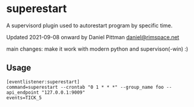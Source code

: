 # superestart
A supervisord plugin used to autorestart program by specific time.

Updated 2021-09-08 onward by Daniel Pittman <daniel@rimspace.net>

main changes: make it work with modern python and supervison(-win) :)

## Usage

```
[eventlistener:superestart]
command=superestart --crontab "0 1 * * *" --group_name foo --api_endpoint "127.0.0.1:9009"
events=TICK_5
```
